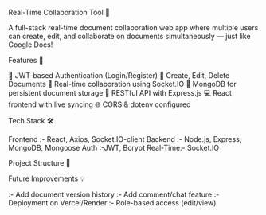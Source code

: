  Real-Time Collaboration Tool 📝

 A full-stack real-time document collaboration web app where multiple users can create, edit, and collaborate on documents simultaneously — just like Google Docs!

 Features 📌

🔐 JWT-based Authentication (Login/Register)
📄 Create, Edit, Delete Documents
👥 Real-time collaboration using Socket.IO
🧠 MongoDB for persistent document storage
📡 RESTful API with Express.js
💻 React frontend with live syncing
🌐 CORS & dotenv configured



Tech Stack 🛠️ 


Frontend :- React, Axios, Socket.IO-client 
Backend :- Node.js, Express, MongoDB, Mongoose 
Auth :-JWT, Bcrypt 
Real-Time:- Socket.IO




Project Structure 📁 


Future Improvements 💡

:- Add document version history
:- Add comment/chat feature
:- Deployment on Vercel/Render
:- Role-based access (edit/view)
